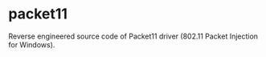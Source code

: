 # packet11
Reverse engineered source code of Packet11 driver (802.11 Packet Injection for Windows).
